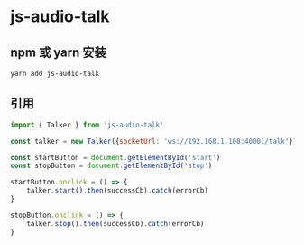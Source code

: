# js-audio-talk



## npm 或 yarn 安装



```she
yarn add js-audio-talk
```



## 引用



```js
import { Talker } from 'js-audio-talk'

const talker = new Talker({socketUrl: 'ws://192.168.1.108:40001/talk'})

const startButton = document.getElementById('start')
const stopButton = document.getElementById('stop')

startButton.onclick = () => {
	talker.start().then(successCb).catch(errorCb)
}

stopButton.onclick = () => {
	talker.stop().then(successCb).catch(errorCb)
}

```

